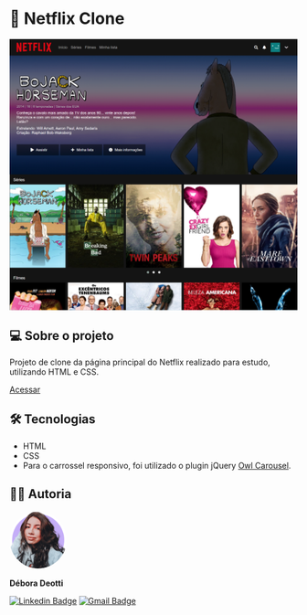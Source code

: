 <h1>🍿 Netflix Clone</h1>

<img align="center" src="img/tela1.png">
<img align="center" src="img/tela2.png">

<h2 class="sobre">💻 Sobre o projeto</h2>
<p>Projeto de clone da página principal do Netflix realizado para estudo, utilizando HTML e CSS.</p>

[Acessar](https://deboradeotti.github.io/netflix-clone/)

<h2 class="tecnologias">🛠️ Tecnologias</h2>

- HTML
- CSS
- Para o carrossel responsivo, foi utilizado o plugin jQuery [Owl Carousel](https://owlcarousel2.github.io/OwlCarousel2/).  


<h2 class="autoria">👩‍💻 Autoria</h2>

<img style="border-radius: 50%;" src="img/debora.png" width="100px;" alt=""/><br />   

<p><b>Débora Deotti</b></p>

[![Linkedin Badge](https://img.shields.io/badge/-Débora%20Deotti-blue?style=flat-square&logo=Linkedin&logoColor=white&link=https://www.linkedin.com/in/deboradeotti/)](https://www.linkedin.com/in/deboradeotti/) 
[![Gmail Badge](https://img.shields.io/badge/-debora.deotti@gmail.com-c14438?style=flat-square&logo=Gmail&logoColor=white&link=mailto:debora.deotti@gmail.com)](mailto:debora.deotti@gmail.com)